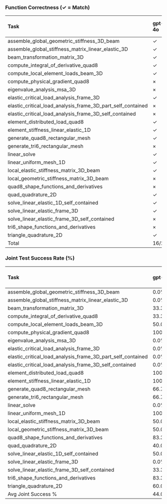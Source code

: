 ### Function Correctness (✓ = Match)

| Task                                                        | gpt-4o   | gpt-5   | gemini-1.5-flash   | gemini-2.5-pro   | claude-3-5   | claude-sonnet-4   | claude-opus-4.1   | deepseek-chat   | deepseek-reasoner   |
|:------------------------------------------------------------|:---------|:--------|:-------------------|:-----------------|:-------------|:------------------|:------------------|:----------------|:--------------------|
| assemble_global_geometric_stiffness_3D_beam                 | ✓        | ✓       | ✓                  | ✓                | ✓            | ✓                 | ×                 | ×               | ✓                   |
| assemble_global_stiffness_matrix_linear_elastic_3D          | ✓        | ✓       | ✓                  | ✓                | ✓            | ✓                 | ✓                 | ✓               | ✓                   |
| beam_transformation_matrix_3D                               | ✓        | ×       | ×                  | ×                | ×            | ✓                 | ✓                 | ×               | ×                   |
| compute_integral_of_derivative_quad8                        | ✓        | ✓       | ×                  | ✓                | ✓            | ✓                 | ✓                 | ✓               | ✓                   |
| compute_local_element_loads_beam_3D                         | ✓        | ×       | ✓                  | ✓                | ✓            | ✓                 | ✓                 | ✓               | ✓                   |
| compute_physical_gradient_quad8                             | ×        | ✓       | ×                  | ✓                | ×            | ×                 | ✓                 | ×               | ✓                   |
| eigenvalue_analysis_msa_3D                                  | ×        | ×       | ×                  | ×                | ×            | ×                 | ×                 | ×               | ×                   |
| elastic_critical_load_analysis_frame_3D                     | ✓        | ✓       | ✓                  | ✓                | ✓            | ✓                 | ✓                 | ✓               | ✓                   |
| elastic_critical_load_analysis_frame_3D_part_self_contained | ×        | ×       | ×                  | ×                | ×            | ×                 | ×                 | ×               | ×                   |
| elastic_critical_load_analysis_frame_3D_self_contained      | ×        | ×       | ×                  | ×                | ×            | ×                 | ×                 | ×               | ×                   |
| element_distributed_load_quad8                              | ✓        | ✓       | ×                  | ✓                | ✓            | ✓                 | ✓                 | ×               | ✓                   |
| element_stiffness_linear_elastic_1D                         | ✓        | ×       | ✓                  | ✓                | ✓            | ✓                 | ✓                 | ✓               | ✓                   |
| generate_quad8_rectangular_mesh                             | ✓        | ✓       | ×                  | ✓                | ✓            | ✓                 | ✓                 | ✓               | ✓                   |
| generate_tri6_rectangular_mesh                              | ×        | ✓       | ×                  | ✓                | ×            | ✓                 | ✓                 | ✓               | ✓                   |
| linear_solve                                                | ✓        | ✓       | ×                  | ×                | ✓            | ×                 | ×                 | ×               | ×                   |
| linear_uniform_mesh_1D                                      | ✓        | ✓       | ✓                  | ✓                | ✓            | ✓                 | ✓                 | ✓               | ✓                   |
| local_elastic_stiffness_matrix_3D_beam                      | ✓        | ✓       | ×                  | ✓                | ✓            | ✓                 | ✓                 | ×               | ✓                   |
| local_geometric_stiffness_matrix_3D_beam                    | ×        | ×       | ×                  | ×                | ×            | ×                 | ×                 | ×               | ×                   |
| quad8_shape_functions_and_derivatives                       | ×        | ✓       | ✓                  | ✓                | ×            | ×                 | ×                 | ✓               | ✓                   |
| quad_quadrature_2D                                          | ✓        | ✓       | ×                  | ✓                | ✓            | ×                 | ×                 | ✓               | ×                   |
| solve_linear_elastic_1D_self_contained                      | ✓        | ×       | ×                  | ✓                | ✓            | ×                 | ✓                 | ✓               | ×                   |
| solve_linear_elastic_frame_3D                               | ✓        | ✓       | ✓                  | ✓                | ✓            | ✓                 | ✓                 | ✓               | ✓                   |
| solve_linear_elastic_frame_3D_self_contained                | ×        | ×       | ×                  | ✓                | ✓            | ×                 | ×                 | ×               | ×                   |
| tri6_shape_functions_and_derivatives                        | ×        | ✓       | ✓                  | ✓                | ×            | ×                 | ✓                 | ✓               | ✓                   |
| triangle_quadrature_2D                                      | ✓        | ✓       | ×                  | ✓                | ✓            | ✓                 | ✓                 | ×               | ✓                   |
| Total                                                       | 16/25    | 16/25   | 9/25               | 19/25            | 16/25        | 14/25             | 16/25             | 13/25           | 16/25               |

### Joint Test Success Rate (%)

| Task                                                        | gpt-4o   | gpt-5   | gemini-1.5-flash   | gemini-2.5-pro   | claude-3-5   | claude-sonnet-4   | claude-opus-4.1   | deepseek-chat   | deepseek-reasoner   |
|:------------------------------------------------------------|:---------|:--------|:-------------------|:-----------------|:-------------|:------------------|:------------------|:----------------|:--------------------|
| assemble_global_geometric_stiffness_3D_beam                 | 0.0%     | 50.0%   | 50.0%              | 0.0%             | 50.0%        | 0.0%              | 50.0%             | 50.0%           | 50.0%               |
| assemble_global_stiffness_matrix_linear_elastic_3D          | 0.0%     | 0.0%    | 100.0%             | 100.0%           | 100.0%       | 100.0%            | 100.0%            | 0.0%            | 0.0%                |
| beam_transformation_matrix_3D                               | 33.3%    | 33.3%   | 33.3%              | 0.0%             | 33.3%        | 33.3%             | 33.3%             | 66.7%           | 33.3%               |
| compute_integral_of_derivative_quad8                        | 33.3%    | 66.7%   | 33.3%              | 66.7%            | 66.7%        | 66.7%             | 66.7%             | 66.7%           | 66.7%               |
| compute_local_element_loads_beam_3D                         | 50.0%    | 50.0%   | 0.0%               | 50.0%            | 0.0%         | 50.0%             | 0.0%              | 75.0%           | 75.0%               |
| compute_physical_gradient_quad8                             | 100.0%   | 100.0%  | 50.0%              | 100.0%           | 100.0%       | 100.0%            | 100.0%            | 100.0%          | 100.0%              |
| eigenvalue_analysis_msa_3D                                  | 0.0%     | 0.0%    | 0.0%               | 0.0%             | 20.0%        | 0.0%              | 0.0%              | 0.0%            | 0.0%                |
| elastic_critical_load_analysis_frame_3D                     | 0.0%     | 0.0%    | –                  | 0.0%             | –            | –                 | –                 | 0.0%            | –                   |
| elastic_critical_load_analysis_frame_3D_part_self_contained | 0.0%     | 0.0%    | –                  | –                | –            | –                 | –                 | –               | –                   |
| elastic_critical_load_analysis_frame_3D_self_contained      | 0.0%     | 0.0%    | –                  | –                | 0.0%         | –                 | –                 | –               | –                   |
| element_distributed_load_quad8                              | 100.0%   | 50.0%   | 50.0%              | 100.0%           | 0.0%         | 50.0%             | 100.0%            | 50.0%           | 50.0%               |
| element_stiffness_linear_elastic_1D                         | 100.0%   | 100.0%  | 100.0%             | 100.0%           | 100.0%       | 100.0%            | 100.0%            | 100.0%          | 100.0%              |
| generate_quad8_rectangular_mesh                             | 66.7%    | 100.0%  | 66.7%              | 100.0%           | 100.0%       | 100.0%            | 100.0%            | 100.0%          | 33.3%               |
| generate_tri6_rectangular_mesh                              | 66.7%    | 100.0%  | –                  | 100.0%           | 66.7%        | 100.0%            | –                 | 33.3%           | 100.0%              |
| linear_solve                                                | 0.0%     | 50.0%   | 0.0%               | 0.0%             | 0.0%         | 50.0%             | 0.0%              | 0.0%            | 0.0%                |
| linear_uniform_mesh_1D                                      | 100.0%   | 100.0%  | 100.0%             | 0.0%             | 100.0%       | 100.0%            | 100.0%            | 100.0%          | 100.0%              |
| local_elastic_stiffness_matrix_3D_beam                      | 50.0%    | 50.0%   | 0.0%               | –                | 0.0%         | 0.0%              | –                 | –               | 50.0%               |
| local_geometric_stiffness_matrix_3D_beam                    | 50.0%    | 100.0%  | 50.0%              | 50.0%            | 50.0%        | –                 | –                 | –               | –                   |
| quad8_shape_functions_and_derivatives                       | 83.3%    | 100.0%  | –                  | –                | 66.7%        | 100.0%            | 100.0%            | 66.7%           | 83.3%               |
| quad_quadrature_2D                                          | 40.0%    | 100.0%  | 40.0%              | –                | 60.0%        | 100.0%            | 100.0%            | –               | 100.0%              |
| solve_linear_elastic_1D_self_contained                      | 50.0%    | 100.0%  | 50.0%              | 100.0%           | 0.0%         | 100.0%            | –                 | –               | 100.0%              |
| solve_linear_elastic_frame_3D                               | 0.0%     | 100.0%  | 0.0%               | 50.0%            | 100.0%       | 50.0%             | 100.0%            | 100.0%          | 50.0%               |
| solve_linear_elastic_frame_3D_self_contained                | 33.3%    | 100.0%  | 0.0%               | 100.0%           | 66.7%        | 66.7%             | 100.0%            | –               | 33.3%               |
| tri6_shape_functions_and_derivatives                        | 83.3%    | 83.3%   | 50.0%              | 16.7%            | 50.0%        | 100.0%            | 100.0%            | 66.7%           | 50.0%               |
| triangle_quadrature_2D                                      | 60.0%    | 100.0%  | 20.0%              | –                | 40.0%        | 40.0%             | 40.0%             | –               | 100.0%              |
| Avg Joint Success %                                         | 44.0%    | 65.3%   | 31.7%              | 41.3%            | 46.8%        | 56.3%             | 51.6%             | 39.0%           | 51.0%               |

